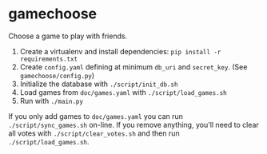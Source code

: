gamechoose
==========

Choose a game to play with friends.

1. Create a virtualenv and install dependencies: `pip install -r requirements.txt`
2. Create `config.yaml` defining at minimum `db_uri` and `secret_key`. (See `gamechoose/config.py`)
3. Initialize the database with `./script/init_db.sh`
4. Load games from `doc/games.yaml` with `./script/load_games.sh`
5. Run with `./main.py`

If you only add games to `doc/games.yaml` you can run `./script/sync_games.sh` on-line. If you remove anything, you'll need to clear all votes with `./script/clear_votes.sh` and then run `./script/load_games.sh`.
